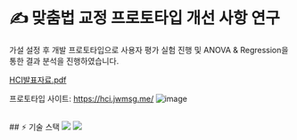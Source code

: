 # ✍ 맞춤법 교정 프로토타입 개선 사항 연구
가설 설정 후 개발 프로토타입으로 사용자 평가 실험 진행 및 ANOVA & Regression을 통한 결과 분석을 진행하였습니다.

[HCI발표자료.pdf](https://github.com/kimdayeon37/HCI_Prototype/files/13291456/HCI.pdf)

프로토타입 사이트: https://hci.jwmsg.me/
![image](https://github.com/kimdayeon37/HCI_Prototype/assets/93921784/2ef051bc-c34c-4a1a-8e48-cb2505a2c1a2)

<br/>
## ⚡ 기술 스택 
<img src="https://img.shields.io/badge/r-276DC3?style=for-the-badge&logo=r&logoColor=white"> <img src="https://img.shields.io/badge/vue-4FC08D?style=for-the-badge&logo=vue&logoColor=white">


